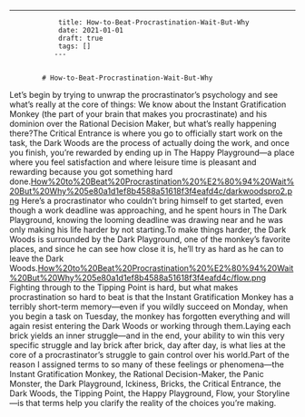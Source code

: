 ---
                title: How-to-Beat-Procrastination-Wait-But-Why
                date: 2021-01-01    
                draft: true
                tags: []
               ---


            # How-to-Beat-Procrastination-Wait-But-Why

Let’s begin by trying to unwrap the procrastinator’s psychology and see what’s really at the core of things:
We know about the Instant Gratification Monkey (the part of your brain that makes you procrastinate) and his dominion over the Rational Decision Maker, but what’s really happening there?The Critical Entrance is where you go to officially start work on the task, the Dark Woods are the process of actually doing the work, and once you finish, you’re rewarded by ending up in The Happy Playground—a place where you feel satisfaction and where leisure time is pleasant and rewarding because you got something hard done.[How%20to%20Beat%20Procrastination%20%E2%80%94%20Wait%20But%20Why%205e80a1d1ef8b4588a51618f3f4eafd4c/darkwoodspro2.png](How%20to%20Beat%20Procrastination%20%E2%80%94%20Wait%20But%20Why%205e80a1d1ef8b4588a51618f3f4eafd4c/darkwoodspro2.png)
Here’s a procrastinator who couldn’t bring himself to get started, even though a work deadline was approaching, and he spent hours in The Dark Playground, knowing the looming deadline was drawing near and he was only making his life harder by not starting.To make things harder, the Dark Woods is surrounded by the Dark Playground, one of the monkey’s favorite places, and since he can see how close it is, he’ll try as hard as he can to leave the Dark Woods.[How%20to%20Beat%20Procrastination%20%E2%80%94%20Wait%20But%20Why%205e80a1d1ef8b4588a51618f3f4eafd4c/flow.png](How%20to%20Beat%20Procrastination%20%E2%80%94%20Wait%20But%20Why%205e80a1d1ef8b4588a51618f3f4eafd4c/flow.png)
Fighting through to the Tipping Point is hard, but what makes procrastination so hard to beat is that the Instant Gratification Monkey has a terribly short-term memory—even if you wildly succeed on Monday, when you begin a task on Tuesday, the monkey has forgotten everything and will again resist entering the Dark Woods or working through them.Laying each brick yields an inner struggle—and in the end, your ability to win this very specific struggle and lay brick after brick, day after day, is what lies at the core of a procrastinator’s struggle to gain control over his world.Part of the reason I assigned terms to so many of these feelings or phenomena—the Instant Gratification Monkey, the Rational Decision-Maker, the Panic Monster, the Dark Playground, Ickiness, Bricks, the Critical Entrance, the Dark Woods, the Tipping Point, the Happy Playground, Flow, your Storyline—is that terms help you clarify the reality of the choices you’re making.